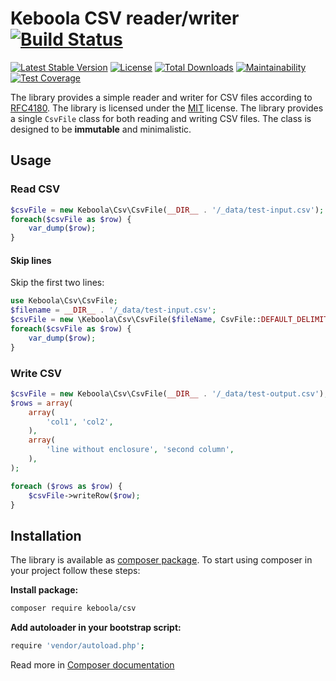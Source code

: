 # Keboola CSV reader/writer [![Build Status](https://secure.travis-ci.org/keboola/php-csv.png)](http://travis-ci.org/keboola/php-csv)
[![Latest Stable Version](https://poser.pugx.org/keboola/csv/v/stable.svg)](https://packagist.org/packages/keboola/csv)
[![License](https://poser.pugx.org/keboola/csv/license.svg)](https://packagist.org/packages/keboola/csv)
[![Total Downloads](https://poser.pugx.org/keboola/csv/downloads.svg)](https://packagist.org/packages/keboola/csv)
[![Maintainability](https://api.codeclimate.com/v1/badges/869a0ab5c1d228279ab0/maintainability)](https://codeclimate.com/github/keboola/php-csv/maintainability)
[![Test Coverage](https://api.codeclimate.com/v1/badges/869a0ab5c1d228279ab0/test_coverage)](https://codeclimate.com/github/keboola/php-csv/test_coverage)

The library provides a simple reader and writer for CSV files according to [RFC4180](https://tools.ietf.org/html/rfc4180). 
The library is licensed under the [MIT](https://github.com/keboola/php-csv/blob/master/LICENSE) license. The library provides 
a single `CsvFile` class for both reading and writing CSV files. The class is designed to be **immutable** and minimalistic.

## Usage

### Read CSV

```php
$csvFile = new Keboola\Csv\CsvFile(__DIR__ . '/_data/test-input.csv');
foreach($csvFile as $row) {
	var_dump($row);
}
```

#### Skip lines
Skip the first two lines:

```php
use Keboola\Csv\CsvFile;
$filename = __DIR__ . '/_data/test-input.csv';
$csvFile = new \Keboola\Csv\CsvFile($fileName, CsvFile::DEFAULT_DELIMITER, CsvFile::DEFAULT_ENCLOSURE, CsvFile::DEFAULT_ENCLOSURE, 2)
foreach($csvFile as $row) {
	var_dump($row);
}
```
      

### Write CSV

```php
$csvFile = new Keboola\Csv\CsvFile(__DIR__ . '/_data/test-output.csv');
$rows = array(
	array(
		'col1', 'col2',
	),
	array(
		'line without enclosure', 'second column',
	),
);

foreach ($rows as $row) {
	$csvFile->writeRow($row);
}
```

## Installation

The library is available as [composer package](https://getcomposer.org/doc/00-intro.md#installation-linux-unix-osx). 
To start using composer in your project follow these steps:

**Install package:**

```bash
composer require keboola/csv
```


**Add autoloader in your bootstrap script:**

```bash
require 'vendor/autoload.php';
```


Read more in [Composer documentation](http://getcomposer.org/doc/01-basic-usage.md)
